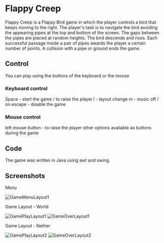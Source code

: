 # Flappy Creep 

Flappy Creep is a Flappy Bird game in which the player controls a bird that keeps moving to the right. The player's task is to navigate the bird avoiding the appearing pipes at the top and bottom of the screen. The gaps between the pipes are placed at random heights. The bird descends and rises. Each successful passage inside a pair of pipes awards the player a certain number of points. A collision with a pipe or ground ends the game.

## Control

You can play using the buttons of the keyboard or the mouse

### Keyboard control

Space - start the game / to raise the player
l - layout change
m - music off / on
escape - disable the game

### Mouse control

left mouse button - to raise the player
other options available as buttons during the game

## Code
The game was written in Java using awt and swing.


## Screenshots
Menu  

![GameMenuLayout1](https://raw.githubusercontent.com/kub4l4/FlappyCreep/main/images/Menu.png)

Game Layout - World  

![GamePlayLayout1](https://raw.githubusercontent.com/kub4l4/FlappyCreep/main/images/Game1.png)
![GameOverLayout1](https://raw.githubusercontent.com/kub4l4/FlappyCreep/main/images/GameOver1.png)

Game Layout - Nether  

![GamePlayLayout2](https://raw.githubusercontent.com/kub4l4/FlappyCreep/main/images/Game2.png)
![GameOverLayout2](https://raw.githubusercontent.com/kub4l4/FlappyCreep/main/images/GameOver2.png)

